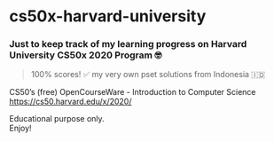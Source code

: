 # cs50x-harvard-university
### Just to keep track of my learning progress on Harvard University CS50x 2020 Program 🤓
> 100% scores! ✅ my very own pset solutions from Indonesia 🇮🇩

CS50’s (free) OpenCourseWare - Introduction to Computer Science\
https://cs50.harvard.edu/x/2020/ 

Educational purpose only.\
Enjoy!



